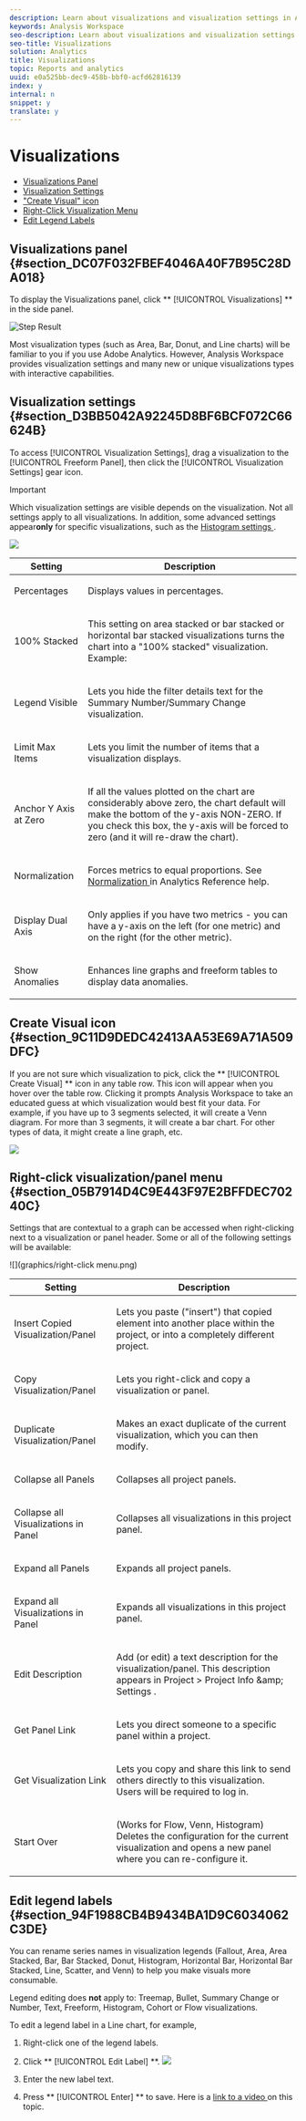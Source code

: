 ```yaml
---
description: Learn about visualizations and visualization settings in Analysis Workspace.
keywords: Analysis Workspace
seo-description: Learn about visualizations and visualization settings in Analysis Workspace.
seo-title: Visualizations
solution: Analytics
title: Visualizations
topic: Reports and analytics
uuid: e0a525bb-dec9-458b-bbf0-acfd62816139
index: y
internal: n
snippet: y
translate: y
---
```


# Visualizations


* [ Visualizations Panel ](freeform-analysis-visualizations.md#section_DC07F032FBEF4046A40F7B95C28DA018)
* [ Visualization Settings ](freeform-analysis-visualizations.md#section_D3BB5042A92245D8BF6BCF072C66624B)
* [ "Create Visual" icon ](freeform-analysis-visualizations.md#section_9C11D9DEDC42413AA53E69A71A509DFC)
* [ Right-Click Visualization Menu ](freeform-analysis-visualizations.md#section_05B7914D4C9E443F97E2BFFDEC70240C)
* [ Edit Legend Labels ](freeform-analysis-visualizations.md#section_94F1988CB4B9434BA1D9C6034062C3DE)

## Visualizations panel {#section_DC07F032FBEF4046A40F7B95C28DA018}

To display the Visualizations panel, click ** [!UICONTROL  Visualizations] ** in the side panel. 

![Step Result](graphics/visualizations.png) 

Most visualization types (such as Area, Bar, Donut, and Line charts) will be familiar to you if you use Adobe Analytics. However, Analysis Workspace provides visualization settings and many new or unique visualizations types with interactive capabilities. 

## Visualization settings {#section_D3BB5042A92245D8BF6BCF072C66624B}

To access [!UICONTROL  Visualization Settings], drag a visualization to the [!UICONTROL  Freeform Panel], then click the [!UICONTROL  Visualization Settings] gear icon. 

>[!IMPORTANT]
>
>Which visualization settings are visible depends on the visualization. Not all settings apply to all visualizations. In addition, some advanced settings appear**only** for specific visualizations, such as the [ Histogram settings ](histogram.md#section_09D774C584864D4CA6B5672DC2927477). 

![](graphics/visualization_settings.png) 

<table id="table_E0695243886046979EE609FAE5D6EA00"> 
 <thead> 
  <tr> 
   <th colname="col1" class="entry"> Setting </th> 
   <th colname="col2" class="entry"> Description </th> 
  </tr> 
 </thead>
 <tbody> 
  <tr> 
   <td colname="col1"> <p>Percentages </p> </td> 
   <td colname="col2"> <p>Displays values in percentages. </p> </td> 
  </tr> 
  <tr> 
   <td colname="col1"> <p>100% Stacked </p> </td> 
   <td colname="col2"> <p>This setting on area stacked or bar stacked or horizontal bar stacked visualizations turns the chart into a "100% stacked" visualization. Example: </p> <p style="text-align: center;"> <img href="graphics/stacked_100_percent.png" align="left" placement="break" width="400px" id="image_1B60D53F7EB84571B1580BC3A1E603EE" /> </p> </td> 
  </tr> 
  <tr> 
   <td colname="col1"> <p>Legend Visible </p> </td> 
   <td colname="col2"> <p>Lets you hide the filter details text for the Summary Number/Summary Change visualization. </p> </td> 
  </tr> 
  <tr> 
   <td colname="col1"> <p>Limit Max Items </p> </td> 
   <td colname="col2"> <p>Lets you limit the number of items that a visualization displays. </p> </td> 
  </tr> 
  <tr> 
   <td colname="col1"> <p>Anchor Y Axis at Zero </p> </td> 
   <td colname="col2"> <p> If all the values plotted on the chart are considerably above zero, the chart default will make the bottom of the y-axis NON-ZERO. If you check this box, the y-axis will be forced to zero (and it will re-draw the chart). </p> </td> 
  </tr> 
  <tr> 
   <td colname="col1"> <p>Normalization </p> </td> 
   <td colname="col2"> <p>Forces metrics to equal proportions. See <a href="https://marketing.adobe.com/resources/help/en_US/reference/?f=normalization" format="https" scope="external"> Normalization </a> in Analytics Reference help. </p> </td> 
  </tr> 
  <tr> 
   <td colname="col1"> <p>Display Dual Axis </p> </td> 
   <td colname="col2"> <p>Only applies if you have two metrics - you can have a y-axis on the left (for one metric) and on the right (for the other metric). </p> </td> 
  </tr> 
  <tr> 
   <td colname="col1"> <p>Show Anomalies </p> </td> 
   <td colname="col2"> <p>Enhances line graphs and freeform tables to display data anomalies. </p> </td> 
  </tr> 
 </tbody> 
</table>


## Create Visual icon {#section_9C11D9DEDC42413AA53E69A71A509DFC}

If you are not sure which visualization to pick, click the ** [!UICONTROL  Create Visual] ** icon in any table row. This icon will appear when you hover over the table row. Clicking it prompts Analysis Workspace to take an educated guess at which visualization would best fit your data. For example, if you have up to 3 segments selected, it will create a Venn diagram. For more than 3 segments, it will create a bar chart. For other types of data, it might create a line graph, etc. 

![](graphics/create-visual.png) 

## Right-click visualization/panel menu {#section_05B7914D4C9E443F97E2BFFDEC70240C}

Settings that are contextual to a graph can be accessed when right-clicking next to a visualization or panel header. Some or all of the following settings will be available: 

![](graphics/right-click menu.png) 

<table id="table_BBF33115E1604D8EABB2461A312E03C9"> 
 <thead> 
  <tr> 
   <th colname="col1" class="entry"> Setting </th> 
   <th colname="col2" class="entry"> Description </th> 
  </tr> 
 </thead>
 <tbody> 
  <tr> 
   <td colname="col1"> <p>Insert Copied Visualization/Panel </p> </td> 
   <td colname="col2"> <p>Lets you paste ("insert") that copied element into another place within the project, or into a completely different project. </p> </td> 
  </tr> 
  <tr> 
   <td colname="col1"> <p>Copy Visualization/Panel </p> </td> 
   <td colname="col2"> <p>Lets you right-click and copy a visualization or panel. </p> </td> 
  </tr> 
  <tr> 
   <td colname="col1"> <p>Duplicate Visualization/Panel </p> </td> 
   <td colname="col2"> <p>Makes an exact duplicate of the current visualization, which you can then modify. </p> </td> 
  </tr> 
  <tr> 
   <td colname="col1"> <p>Collapse all Panels </p> </td> 
   <td colname="col2"> <p>Collapses all project panels. </p> </td> 
  </tr> 
  <tr> 
   <td colname="col1"> <p>Collapse all Visualizations in Panel </p> </td> 
   <td colname="col2"> <p>Collapses all visualizations in this project panel. </p> </td> 
  </tr> 
  <tr> 
   <td colname="col1"> <p>Expand all Panels </p> </td> 
   <td colname="col2"> <p>Expands all project panels. </p> </td> 
  </tr> 
  <tr> 
   <td colname="col1"> <p>Expand all Visualizations in Panel </p> </td> 
   <td colname="col2"> <p>Expands all visualizations in this project panel. </p> </td> 
  </tr> 
  <tr> 
   <td colname="col1"> <p>Edit Description </p> </td> 
   <td colname="col2"> <p>Add (or edit) a text description for the visualization/panel. This description appears in <span class="uicontrol"> Project </span> &gt; <span class="uicontrol"> Project Info &amp;amp; Settings </span>. </p> </td> 
  </tr> 
  <tr> 
   <td colname="col1"> <p>Get Panel Link </p> </td> 
   <td colname="col2"> <p>Lets you direct someone to a specific panel within a project. </p> </td> 
  </tr> 
  <tr> 
   <td colname="col1"> <p>Get Visualization Link </p> </td> 
   <td colname="col2"> <p>Lets you copy and share this link to send others directly to this visualization. Users will be required to log in. </p> </td> 
  </tr> 
  <tr> 
   <td colname="col1"> <p>Start Over </p> </td> 
   <td colname="col2"> <p>(Works for Flow, Venn, Histogram) Deletes the configuration for the current visualization and opens a new panel where you can re-configure it. </p> </td> 
  </tr> 
 </tbody> 
</table>


## Edit legend labels {#section_94F1988CB4B9434BA1D9C6034062C3DE}

You can rename series names in visualization legends (Fallout, Area, Area Stacked, Bar, Bar Stacked, Donut, Histogram, Horizontal Bar, Horizontal Bar Stacked, Line, Scatter, and Venn) to help you make visuals more consumable. 

Legend editing does **not** apply to: Treemap, Bullet, Summary Change or Number, Text, Freeform, Histogram, Cohort or Flow visualizations. 

To edit a legend label in a Line chart, for example, 

1. Right-click one of the legend labels.
1. Click ** [!UICONTROL  Edit Label] **. ![](graphics/edit-label.png) 

1. Enter the new label text.
1. Press ** [!UICONTROL  Enter] ** to save.
Here is a [ link to a video ](https://www.youtube.com/watch?v=mry3vDrTml0&index=61&list=PL2tCx83mn7GuNnQdYGOtlyCu0V5mEZ8sS) on this topic. 
